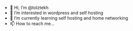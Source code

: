 - 👋 Hi, I’m @tolztekh
- 👀 I’m interested in wordpress and self hosting
- 🌱 I’m currently learning self hosting and home networking
- 📫 How to reach me...

<!---
tolztekh/tolztekh is a ✨ special ✨ repository because its `README.md` (this file) appears on your GitHub profile.
You can click the Preview link to take a look at your changes.
--->
